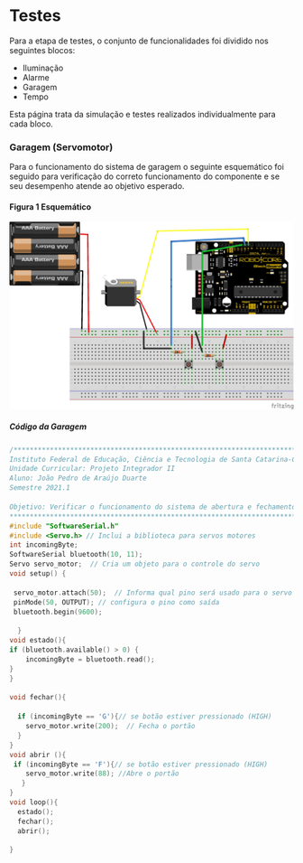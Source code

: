 # Testes

Para a etapa de testes, o conjunto de funcionalidades foi dividido nos seguintes blocos:
* Iluminação
* Alarme
* Garagem
* Tempo

Esta página trata da simulação e testes realizados individualmente para cada bloco.

### Garagem (Servomotor)

Para o funcionamento do sistema de garagem o seguinte esquemático foi seguido para verificação do correto funcionamento do componente e se seu desempenho atende ao objetivo esperado.

#### Figura 1 Esquemático
<img src="./Arquivos/esquematico.jpg" width="1000">

##### Código da Garagem

~~~C++
/**************************************************************************************************************
Instituto Federal de Educação, Ciência e Tecnologia de Santa Catarina-Campus Florianópolis
Unidade Curricular: Projeto Integrador II
Aluno: João Pedro de Araújo Duarte
Semestre 2021.1

Objetivo: Verificar o funcionamento do sistema de abertura e fechamento da garagem utilizando o servomotor
***************************************************************************************************************/   
#include "SoftwareSerial.h"
#include <Servo.h> // Inclui a biblioteca para servos motores
int incomingByte;
SoftwareSerial bluetooth(10, 11);
Servo servo_motor;  // Cria um objeto para o controle do servo
void setup() {

 servo_motor.attach(50);  // Informa qual pino será usado para o servo declarado anteriormente
 pinMode(50, OUTPUT); // configura o pino como saída
 bluetooth.begin(9600);
  
  }
void estado(){
if (bluetooth.available() > 0) {
    incomingByte = bluetooth.read();
}
}
  
void fechar(){
  
  if (incomingByte == 'G'){// se botão estiver pressionado (HIGH)
    servo_motor.write(200);  // Fecha o portão
  }
}
void abrir (){
 if (incomingByte == 'F'){// se botão estiver pressionado (HIGH)
    servo_motor.write(88); //Abre o portão
   }
}
void loop(){
  estado();
  fechar();
  abrir();

}
~~~

